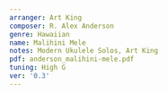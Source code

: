 ```yaml
---
arranger: Art King
composer: R. Alex Anderson
genre: Hawaiian
name: Malihini Mele
notes: Modern Ukulele Solos, Art King
pdf: anderson_malihini-mele.pdf
tuning: High G
ver: '0.3'
---
```


